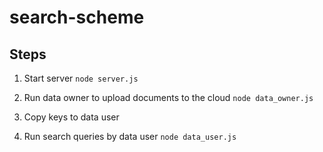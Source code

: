 # search-scheme

## Steps 

1. Start server 
`node server.js`

2. Run data owner to upload documents to the cloud 
`node data_owner.js`

3. Copy keys to data user 

4. Run search queries by data user 
`node data_user.js`

